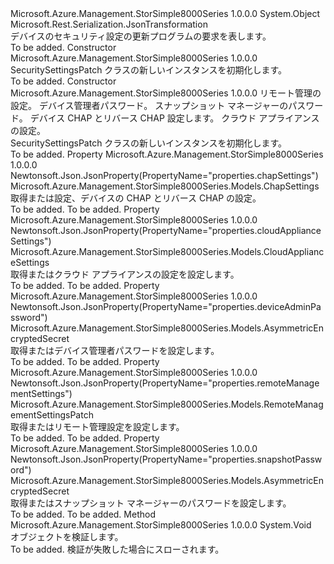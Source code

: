 <Type Name="SecuritySettingsPatch" FullName="Microsoft.Azure.Management.StorSimple8000Series.Models.SecuritySettingsPatch">
  <TypeSignature Language="C#" Value="public class SecuritySettingsPatch" />
  <TypeSignature Language="ILAsm" Value=".class public auto ansi beforefieldinit SecuritySettingsPatch extends System.Object" />
  <TypeSignature Language="DocId" Value="T:Microsoft.Azure.Management.StorSimple8000Series.Models.SecuritySettingsPatch" />
  <TypeSignature Language="VB.NET" Value="Public Class SecuritySettingsPatch" />
  <TypeSignature Language="F#" Value="type SecuritySettingsPatch = class" />
  <AssemblyInfo>
    <AssemblyName>Microsoft.Azure.Management.StorSimple8000Series</AssemblyName>
    <AssemblyVersion>1.0.0.0</AssemblyVersion>
  </AssemblyInfo>
  <Base>
    <BaseTypeName>System.Object</BaseTypeName>
  </Base>
  <Interfaces />
  <Attributes>
    <Attribute>
      <AttributeName>Microsoft.Rest.Serialization.JsonTransformation</AttributeName>
    </Attribute>
  </Attributes>
  <Docs>
    <summary>
            デバイスのセキュリティ設定の更新プログラムの要求を表します。
            </summary>
    <remarks>To be added.</remarks>
  </Docs>
  <Members>
    <Member MemberName=".ctor">
      <MemberSignature Language="C#" Value="public SecuritySettingsPatch ();" />
      <MemberSignature Language="ILAsm" Value=".method public hidebysig specialname rtspecialname instance void .ctor() cil managed" />
      <MemberSignature Language="DocId" Value="M:Microsoft.Azure.Management.StorSimple8000Series.Models.SecuritySettingsPatch.#ctor" />
      <MemberSignature Language="VB.NET" Value="Public Sub New ()" />
      <MemberType>Constructor</MemberType>
      <AssemblyInfo>
        <AssemblyName>Microsoft.Azure.Management.StorSimple8000Series</AssemblyName>
        <AssemblyVersion>1.0.0.0</AssemblyVersion>
      </AssemblyInfo>
      <Parameters />
      <Docs>
        <summary>
            SecuritySettingsPatch クラスの新しいインスタンスを初期化します。
            </summary>
        <remarks>To be added.</remarks>
      </Docs>
    </Member>
    <Member MemberName=".ctor">
      <MemberSignature Language="C#" Value="public SecuritySettingsPatch (Microsoft.Azure.Management.StorSimple8000Series.Models.RemoteManagementSettingsPatch remoteManagementSettings = null, Microsoft.Azure.Management.StorSimple8000Series.Models.AsymmetricEncryptedSecret deviceAdminPassword = null, Microsoft.Azure.Management.StorSimple8000Series.Models.AsymmetricEncryptedSecret snapshotPassword = null, Microsoft.Azure.Management.StorSimple8000Series.Models.ChapSettings chapSettings = null, Microsoft.Azure.Management.StorSimple8000Series.Models.CloudApplianceSettings cloudApplianceSettings = null);" />
      <MemberSignature Language="ILAsm" Value=".method public hidebysig specialname rtspecialname instance void .ctor(class Microsoft.Azure.Management.StorSimple8000Series.Models.RemoteManagementSettingsPatch remoteManagementSettings, class Microsoft.Azure.Management.StorSimple8000Series.Models.AsymmetricEncryptedSecret deviceAdminPassword, class Microsoft.Azure.Management.StorSimple8000Series.Models.AsymmetricEncryptedSecret snapshotPassword, class Microsoft.Azure.Management.StorSimple8000Series.Models.ChapSettings chapSettings, class Microsoft.Azure.Management.StorSimple8000Series.Models.CloudApplianceSettings cloudApplianceSettings) cil managed" />
      <MemberSignature Language="DocId" Value="M:Microsoft.Azure.Management.StorSimple8000Series.Models.SecuritySettingsPatch.#ctor(Microsoft.Azure.Management.StorSimple8000Series.Models.RemoteManagementSettingsPatch,Microsoft.Azure.Management.StorSimple8000Series.Models.AsymmetricEncryptedSecret,Microsoft.Azure.Management.StorSimple8000Series.Models.AsymmetricEncryptedSecret,Microsoft.Azure.Management.StorSimple8000Series.Models.ChapSettings,Microsoft.Azure.Management.StorSimple8000Series.Models.CloudApplianceSettings)" />
      <MemberSignature Language="F#" Value="new Microsoft.Azure.Management.StorSimple8000Series.Models.SecuritySettingsPatch : Microsoft.Azure.Management.StorSimple8000Series.Models.RemoteManagementSettingsPatch * Microsoft.Azure.Management.StorSimple8000Series.Models.AsymmetricEncryptedSecret * Microsoft.Azure.Management.StorSimple8000Series.Models.AsymmetricEncryptedSecret * Microsoft.Azure.Management.StorSimple8000Series.Models.ChapSettings * Microsoft.Azure.Management.StorSimple8000Series.Models.CloudApplianceSettings -&gt; Microsoft.Azure.Management.StorSimple8000Series.Models.SecuritySettingsPatch" Usage="new Microsoft.Azure.Management.StorSimple8000Series.Models.SecuritySettingsPatch (remoteManagementSettings, deviceAdminPassword, snapshotPassword, chapSettings, cloudApplianceSettings)" />
      <MemberType>Constructor</MemberType>
      <AssemblyInfo>
        <AssemblyName>Microsoft.Azure.Management.StorSimple8000Series</AssemblyName>
        <AssemblyVersion>1.0.0.0</AssemblyVersion>
      </AssemblyInfo>
      <Parameters>
        <Parameter Name="remoteManagementSettings" Type="Microsoft.Azure.Management.StorSimple8000Series.Models.RemoteManagementSettingsPatch" />
        <Parameter Name="deviceAdminPassword" Type="Microsoft.Azure.Management.StorSimple8000Series.Models.AsymmetricEncryptedSecret" />
        <Parameter Name="snapshotPassword" Type="Microsoft.Azure.Management.StorSimple8000Series.Models.AsymmetricEncryptedSecret" />
        <Parameter Name="chapSettings" Type="Microsoft.Azure.Management.StorSimple8000Series.Models.ChapSettings" />
        <Parameter Name="cloudApplianceSettings" Type="Microsoft.Azure.Management.StorSimple8000Series.Models.CloudApplianceSettings" />
      </Parameters>
      <Docs>
        <param name="remoteManagementSettings">リモート管理の設定。</param>
        <param name="deviceAdminPassword">デバイス管理者パスワード。</param>
        <param name="snapshotPassword">スナップショット マネージャーのパスワード。</param>
        <param name="chapSettings">デバイス CHAP とリバース CHAP 設定します。</param>
        <param name="cloudApplianceSettings">クラウド アプライアンスの設定。</param>
        <summary>
            SecuritySettingsPatch クラスの新しいインスタンスを初期化します。
            </summary>
        <remarks>To be added.</remarks>
      </Docs>
    </Member>
    <Member MemberName="ChapSettings">
      <MemberSignature Language="C#" Value="public Microsoft.Azure.Management.StorSimple8000Series.Models.ChapSettings ChapSettings { get; set; }" />
      <MemberSignature Language="ILAsm" Value=".property instance class Microsoft.Azure.Management.StorSimple8000Series.Models.ChapSettings ChapSettings" />
      <MemberSignature Language="DocId" Value="P:Microsoft.Azure.Management.StorSimple8000Series.Models.SecuritySettingsPatch.ChapSettings" />
      <MemberSignature Language="VB.NET" Value="Public Property ChapSettings As ChapSettings" />
      <MemberSignature Language="F#" Value="member this.ChapSettings : Microsoft.Azure.Management.StorSimple8000Series.Models.ChapSettings with get, set" Usage="Microsoft.Azure.Management.StorSimple8000Series.Models.SecuritySettingsPatch.ChapSettings" />
      <MemberType>Property</MemberType>
      <AssemblyInfo>
        <AssemblyName>Microsoft.Azure.Management.StorSimple8000Series</AssemblyName>
        <AssemblyVersion>1.0.0.0</AssemblyVersion>
      </AssemblyInfo>
      <Attributes>
        <Attribute>
          <AttributeName>Newtonsoft.Json.JsonProperty(PropertyName="properties.chapSettings")</AttributeName>
        </Attribute>
      </Attributes>
      <ReturnValue>
        <ReturnType>Microsoft.Azure.Management.StorSimple8000Series.Models.ChapSettings</ReturnType>
      </ReturnValue>
      <Docs>
        <summary>
            取得または設定、デバイスの CHAP とリバース CHAP の設定。
            </summary>
        <value>To be added.</value>
        <remarks>To be added.</remarks>
      </Docs>
    </Member>
    <Member MemberName="CloudApplianceSettings">
      <MemberSignature Language="C#" Value="public Microsoft.Azure.Management.StorSimple8000Series.Models.CloudApplianceSettings CloudApplianceSettings { get; set; }" />
      <MemberSignature Language="ILAsm" Value=".property instance class Microsoft.Azure.Management.StorSimple8000Series.Models.CloudApplianceSettings CloudApplianceSettings" />
      <MemberSignature Language="DocId" Value="P:Microsoft.Azure.Management.StorSimple8000Series.Models.SecuritySettingsPatch.CloudApplianceSettings" />
      <MemberSignature Language="VB.NET" Value="Public Property CloudApplianceSettings As CloudApplianceSettings" />
      <MemberSignature Language="F#" Value="member this.CloudApplianceSettings : Microsoft.Azure.Management.StorSimple8000Series.Models.CloudApplianceSettings with get, set" Usage="Microsoft.Azure.Management.StorSimple8000Series.Models.SecuritySettingsPatch.CloudApplianceSettings" />
      <MemberType>Property</MemberType>
      <AssemblyInfo>
        <AssemblyName>Microsoft.Azure.Management.StorSimple8000Series</AssemblyName>
        <AssemblyVersion>1.0.0.0</AssemblyVersion>
      </AssemblyInfo>
      <Attributes>
        <Attribute>
          <AttributeName>Newtonsoft.Json.JsonProperty(PropertyName="properties.cloudApplianceSettings")</AttributeName>
        </Attribute>
      </Attributes>
      <ReturnValue>
        <ReturnType>Microsoft.Azure.Management.StorSimple8000Series.Models.CloudApplianceSettings</ReturnType>
      </ReturnValue>
      <Docs>
        <summary>
            取得またはクラウド アプライアンスの設定を設定します。
            </summary>
        <value>To be added.</value>
        <remarks>To be added.</remarks>
      </Docs>
    </Member>
    <Member MemberName="DeviceAdminPassword">
      <MemberSignature Language="C#" Value="public Microsoft.Azure.Management.StorSimple8000Series.Models.AsymmetricEncryptedSecret DeviceAdminPassword { get; set; }" />
      <MemberSignature Language="ILAsm" Value=".property instance class Microsoft.Azure.Management.StorSimple8000Series.Models.AsymmetricEncryptedSecret DeviceAdminPassword" />
      <MemberSignature Language="DocId" Value="P:Microsoft.Azure.Management.StorSimple8000Series.Models.SecuritySettingsPatch.DeviceAdminPassword" />
      <MemberSignature Language="VB.NET" Value="Public Property DeviceAdminPassword As AsymmetricEncryptedSecret" />
      <MemberSignature Language="F#" Value="member this.DeviceAdminPassword : Microsoft.Azure.Management.StorSimple8000Series.Models.AsymmetricEncryptedSecret with get, set" Usage="Microsoft.Azure.Management.StorSimple8000Series.Models.SecuritySettingsPatch.DeviceAdminPassword" />
      <MemberType>Property</MemberType>
      <AssemblyInfo>
        <AssemblyName>Microsoft.Azure.Management.StorSimple8000Series</AssemblyName>
        <AssemblyVersion>1.0.0.0</AssemblyVersion>
      </AssemblyInfo>
      <Attributes>
        <Attribute>
          <AttributeName>Newtonsoft.Json.JsonProperty(PropertyName="properties.deviceAdminPassword")</AttributeName>
        </Attribute>
      </Attributes>
      <ReturnValue>
        <ReturnType>Microsoft.Azure.Management.StorSimple8000Series.Models.AsymmetricEncryptedSecret</ReturnType>
      </ReturnValue>
      <Docs>
        <summary>
            取得またはデバイス管理者パスワードを設定します。
            </summary>
        <value>To be added.</value>
        <remarks>To be added.</remarks>
      </Docs>
    </Member>
    <Member MemberName="RemoteManagementSettings">
      <MemberSignature Language="C#" Value="public Microsoft.Azure.Management.StorSimple8000Series.Models.RemoteManagementSettingsPatch RemoteManagementSettings { get; set; }" />
      <MemberSignature Language="ILAsm" Value=".property instance class Microsoft.Azure.Management.StorSimple8000Series.Models.RemoteManagementSettingsPatch RemoteManagementSettings" />
      <MemberSignature Language="DocId" Value="P:Microsoft.Azure.Management.StorSimple8000Series.Models.SecuritySettingsPatch.RemoteManagementSettings" />
      <MemberSignature Language="VB.NET" Value="Public Property RemoteManagementSettings As RemoteManagementSettingsPatch" />
      <MemberSignature Language="F#" Value="member this.RemoteManagementSettings : Microsoft.Azure.Management.StorSimple8000Series.Models.RemoteManagementSettingsPatch with get, set" Usage="Microsoft.Azure.Management.StorSimple8000Series.Models.SecuritySettingsPatch.RemoteManagementSettings" />
      <MemberType>Property</MemberType>
      <AssemblyInfo>
        <AssemblyName>Microsoft.Azure.Management.StorSimple8000Series</AssemblyName>
        <AssemblyVersion>1.0.0.0</AssemblyVersion>
      </AssemblyInfo>
      <Attributes>
        <Attribute>
          <AttributeName>Newtonsoft.Json.JsonProperty(PropertyName="properties.remoteManagementSettings")</AttributeName>
        </Attribute>
      </Attributes>
      <ReturnValue>
        <ReturnType>Microsoft.Azure.Management.StorSimple8000Series.Models.RemoteManagementSettingsPatch</ReturnType>
      </ReturnValue>
      <Docs>
        <summary>
            取得またはリモート管理設定を設定します。
            </summary>
        <value>To be added.</value>
        <remarks>To be added.</remarks>
      </Docs>
    </Member>
    <Member MemberName="SnapshotPassword">
      <MemberSignature Language="C#" Value="public Microsoft.Azure.Management.StorSimple8000Series.Models.AsymmetricEncryptedSecret SnapshotPassword { get; set; }" />
      <MemberSignature Language="ILAsm" Value=".property instance class Microsoft.Azure.Management.StorSimple8000Series.Models.AsymmetricEncryptedSecret SnapshotPassword" />
      <MemberSignature Language="DocId" Value="P:Microsoft.Azure.Management.StorSimple8000Series.Models.SecuritySettingsPatch.SnapshotPassword" />
      <MemberSignature Language="VB.NET" Value="Public Property SnapshotPassword As AsymmetricEncryptedSecret" />
      <MemberSignature Language="F#" Value="member this.SnapshotPassword : Microsoft.Azure.Management.StorSimple8000Series.Models.AsymmetricEncryptedSecret with get, set" Usage="Microsoft.Azure.Management.StorSimple8000Series.Models.SecuritySettingsPatch.SnapshotPassword" />
      <MemberType>Property</MemberType>
      <AssemblyInfo>
        <AssemblyName>Microsoft.Azure.Management.StorSimple8000Series</AssemblyName>
        <AssemblyVersion>1.0.0.0</AssemblyVersion>
      </AssemblyInfo>
      <Attributes>
        <Attribute>
          <AttributeName>Newtonsoft.Json.JsonProperty(PropertyName="properties.snapshotPassword")</AttributeName>
        </Attribute>
      </Attributes>
      <ReturnValue>
        <ReturnType>Microsoft.Azure.Management.StorSimple8000Series.Models.AsymmetricEncryptedSecret</ReturnType>
      </ReturnValue>
      <Docs>
        <summary>
            取得またはスナップショット マネージャーのパスワードを設定します。
            </summary>
        <value>To be added.</value>
        <remarks>To be added.</remarks>
      </Docs>
    </Member>
    <Member MemberName="Validate">
      <MemberSignature Language="C#" Value="public virtual void Validate ();" />
      <MemberSignature Language="ILAsm" Value=".method public hidebysig newslot virtual instance void Validate() cil managed" />
      <MemberSignature Language="DocId" Value="M:Microsoft.Azure.Management.StorSimple8000Series.Models.SecuritySettingsPatch.Validate" />
      <MemberSignature Language="VB.NET" Value="Public Overridable Sub Validate ()" />
      <MemberSignature Language="F#" Value="abstract member Validate : unit -&gt; unit&#xA;override this.Validate : unit -&gt; unit" Usage="securitySettingsPatch.Validate " />
      <MemberType>Method</MemberType>
      <AssemblyInfo>
        <AssemblyName>Microsoft.Azure.Management.StorSimple8000Series</AssemblyName>
        <AssemblyVersion>1.0.0.0</AssemblyVersion>
      </AssemblyInfo>
      <ReturnValue>
        <ReturnType>System.Void</ReturnType>
      </ReturnValue>
      <Parameters />
      <Docs>
        <summary>
            オブジェクトを検証します。
            </summary>
        <remarks>To be added.</remarks>
        <exception cref="T:Microsoft.Rest.ValidationException">
            検証が失敗した場合にスローされます。
            </exception>
      </Docs>
    </Member>
  </Members>
</Type>